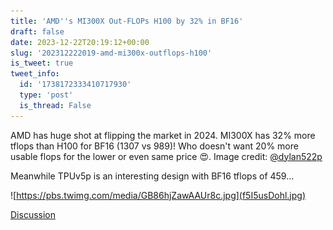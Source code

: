 ```yaml
---
title: 'AMD''s MI300X Out-FLOPs H100 by 32% in BF16'
draft: false
date: 2023-12-22T20:19:12+00:00
slug: '202312222019-amd-mi300x-outflops-h100'
is_tweet: true
tweet_info:
  id: '1738172333410717930'
  type: 'post'
  is_thread: False
---
```




AMD has huge shot at flipping the market in 2024. MI300X has 32% more tflops than H100 for BF16 (1307 vs 989)! Who doesn't want 20% more usable flops for the lower or even same price 😍. Image credit: [@dylan522p](https://x.com/dylan522p)

Meanwhile TPUv5p is an interesting design with BF16 tflops of 459… 

![https://pbs.twimg.com/media/GB86hjZawAAUr8c.jpg](f5I5usDohl.jpg)

[Discussion](https://x.com/sytelus/status/1738172333410717930)
